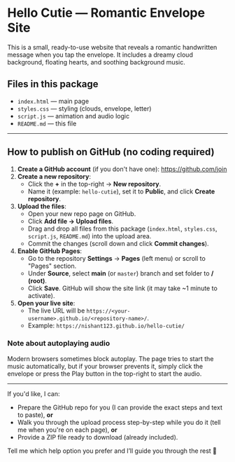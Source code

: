 # Hello Cutie — Romantic Envelope Site

This is a small, ready-to-use website that reveals a romantic handwritten message when you tap the envelope. It includes a dreamy cloud background, floating hearts, and soothing background music.

## Files in this package
- `index.html` — main page
- `styles.css` — styling (clouds, envelope, letter)
- `script.js` — animation and audio logic
- `README.md` — this file

---

## How to publish on GitHub (no coding required)

1. **Create a GitHub account** (if you don't have one): https://github.com/join
2. **Create a new repository**:
   - Click the **+** in the top-right → **New repository**.
   - Name it (example: `hello-cutie`), set it to **Public**, and click **Create repository**.
3. **Upload the files**:
   - Open your new repo page on GitHub.
   - Click **Add file → Upload files**.
   - Drag and drop all files from this package (`index.html`, `styles.css`, `script.js`, `README.md`) into the upload area.
   - Commit the changes (scroll down and click **Commit changes**).
4. **Enable GitHub Pages**:
   - Go to the repository **Settings** → **Pages** (left menu) or scroll to "Pages" section.
   - Under **Source**, select **main** (or `master`) branch and set folder to **/ (root)**.
   - Click **Save**. GitHub will show the site link (it may take ~1 minute to activate).
5. **Open your live site**:
   - The live URL will be `https://<your-username>.github.io/<repository-name>/`.
   - Example: `https://nishant123.github.io/hello-cutie/`

### Note about autoplaying audio
Modern browsers sometimes block autoplay. The page tries to start the music automatically, but if your browser prevents it, simply click the envelope or press the Play button in the top-right to start the audio.

---

If you'd like, I can:
- Prepare the GitHub repo for you (I can provide the exact steps and text to paste), **or**
- Walk you through the upload process step-by-step while you do it (tell me when you're on each page), **or**
- Provide a ZIP file ready to download (already included).

Tell me which help option you prefer and I’ll guide you through the rest 💜
